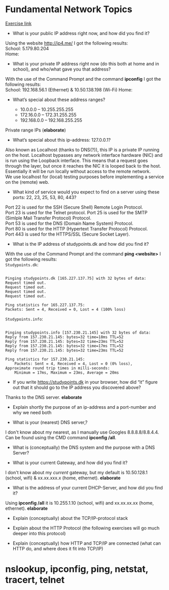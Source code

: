 # Fundamental Network Topics
[Exercise link](https://docs.google.com/document/d/1RbYJ9hyiqSSASZfuWQtsKwFv7ngQP1-4dceRrKy1LzA/edit)

-   What is your public IP address right now, and how did you find it?  

Using the website http://ip4.me/ I got the following results:  
School: 5.179.80.204  
Home:  
    
-   What is your private IP address right now (do this both at home and in school), and who/what gave you that address?  

With the use of the Command Prompt and the command **ipconfig** I got the following results:  
School: 192.168.56.1 (Ethernet) & 10.50.138.198 (Wi-Fi) 
Home: 

-   What’s special about these address ranges?
    
      -   10.0.0.0 – 10.255.255.255
      -   172.16.0.0 – 172.31.255.255
      -   192.168.0.0 – 192.168.255.255
      
Private range IPs (**elaborate**)
    
-   What’s special about this ip-address: 127.0.0.1?

Also known as Localhost (thanks to DNS(?)), this IP is a private IP running on the host. Localhost bypasses any network interface hardware (NIC) and is run using the Loopback interface. This means that a request goes through the layer, but once it reaches the NIC it is looped back to the host. Essentially it will be run locally without access to the remote network.  
We use localhost for (local) testing purposes before implementing a service on the (remote) web.
    
-   What kind of service would you expect to find on a server using these ports: 22, 23, 25, 53, 80, 443?  

Port 22 is used for the SSH (Secure Shell) Remote Login Protocol.  
Port 23 is used for the Telnet protocol. 
Port 25 is used for the SMTP (Simlple Mail Transfer Protocol) Protocol.  
Port 53 is used for the DNS (Domain Name System) Protocol.  
Port 80 is used for the HTTP (Hypertext Transfer Protocol) Protocol.  
Port 443 is used for the HTTPS/SSL (Secure Socket Layer).  
    
-   What is the IP address of studypoints.dk and how did you find it?

With the use of the Command Prompt and the command **ping <website\>** I got the following results:  
`Studypoints.dk`:  
```C:\Users\runin>ping studypoints.dk

Pinging studypoints.dk [165.227.137.75] with 32 bytes of data:
Request timed out.
Request timed out.
Request timed out.
Request timed out.

Ping statistics for 165.227.137.75:
Packets: Sent = 4, Received = 0, Lost = 4 (100% loss)
```  
`Studypoints.info`:   
```C:\Users\runin>ping studypoints.info

Pinging studypoints.info [157.230.21.145] with 32 bytes of data:
Reply from 157.230.21.145: bytes=32 time=18ms TTL=52
Reply from 157.230.21.145: bytes=32 time=23ms TTL=52
Reply from 157.230.21.145: bytes=32 time=17ms TTL=52
Reply from 157.230.21.145: bytes=32 time=23ms TTL=52

Ping statistics for 157.230.21.145:
    Packets: Sent = 4, Received = 4, Lost = 0 (0% loss),
Approximate round trip times in milli-seconds:
    Minimum = 17ms, Maximum = 23ms, Average = 20ms
 ```

-   If you write https://studypoints.dk in your browser, how did “it” figure out that it should go to the IP address you discovered above?

Thanks to the DNS server. **elaborate**
    
-   Explain shortly the purpose of an ip-address and a port-number and why we need both
    
-   What is your (nearest) DNS server,?

I don't know about my nearest, as I manually use Googles 8.8.8.8/8.8.4.4.  
Can be found using the CMD command **ipconfig /all**.
    
-   What is (conceptually) the DNS system and the purpose with a DNS Server?
    
-   What is your current Gateway, and how did you find it?

I don't know about my *current* gateway, but my default is 10.50.128.1 (school, wifi) & xx.xx.xxx.x (home, ethernet). **elaborate**
    
-   What is the address of your current DHCP-Server, and how did you find it?

Using **ipconfig /all** it is 10.255.1.10 (school, wifi) and xx.xx.xx.xx (home, ethernet). **elaborate**
    
-   Explain (conceptually) about the TCP/IP-protocol stack
    
-   Explain about the HTTP Protocol (the following exercises will go much deeper into this protocol)
    
-   Explain (conceptually) how HTTP and TCP/IP are connected (what can HTTP do, and where does it fit into TCP/IP)

# nslookup, ipconfig, ping, netstat, tracert, telnet
